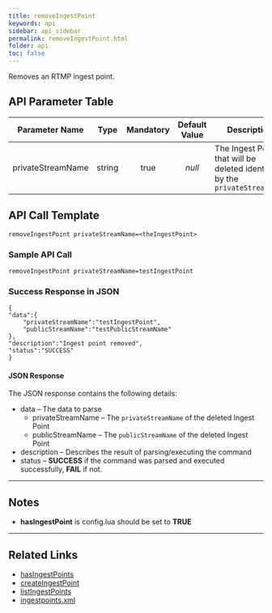 ```yaml
---
title: removeIngestPoint
keywords: api
sidebar: api_sidebar
permalink: removeIngestPoint.html
folder: api
toc: false
---
```




Removes an RTMP ingest point.





## API Parameter Table

|  Parameter Name   |  Type  | Mandatory | Default Value | Description                              |
| :---------------: | :----: | :-------: | :-----------: | ---------------------------------------- |
| privateStreamName | string |   true    |    *null*     | The Ingest Point that will be deleted identified by the `privateStreamName` |



## API Call Template

``` 
removeIngestPoint privateStreamName=<theIngestPoint>
```



### Sample API Call

``` 
removeIngestPoint privateStreamName=testIngestPoint
```

### Success Response in JSON

``` 
{
"data":{
    "privateStreamName":"testIngestPoint",
    "publicStreamName":"testPublicStreamName"
},
"description":"Ingest point removed",
"status":"SUCCESS"
}
```



#### JSON Response

The JSON response contains the following details:

- data – The data to parse
  - privateStreamName – The `privateStreamName` of the deleted Ingest Point
  - publicStreamName – The `publicStreamName` of the deleted Ingest Point
- description – Describes the result of parsing/executing the command
- status – **SUCCESS** if the command was parsed and executed successfully, **FAIL** if not.

------

## Notes

- **hasIngestPoint** is config.lua should be set to **TRUE**


------

## Related Links

- [hasIngestPoints](userguide_configlua.html#hasingestpoints)
- [createIngestPoint](createIngestPoint.html)
- [listIngestPoints](listIngestPoints.html)
- [ingestpoints.xml](userguide_ingestpoints.html)

